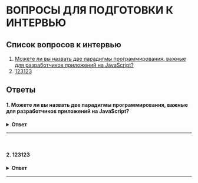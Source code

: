 <h1> ВОПРОСЫ ДЛЯ ПОДГОТОВКИ К ИНТЕРВЬЮ </h1>

<nav>
  <h2> Список вопросов к интервью </h2>
<ol>
  <li>
    <a href="#first">
      Можете ли вы назвать две парадигмы программирования, важные для разработчиков приложений на JavaScript?
  </a>
  </li>
    <li>
    <a href="#second">
      123123
    </a>
  </li>
</ol>
</nav>

<h2> Ответы </h2>

<article>
<h4 id="first">
  1. Можете ли вы назвать две парадигмы программирования, важные для разработчиков приложений на JavaScript?
</h4>
<details>
<summary>
  <b>Ответ</b>
</summary>
<blockquote>
  <span>
  JavaScript - это язык с несколькими парадигмами, поддерживающий императивное  и декларативное программирование, вместе с OOП и функциональным программированием.
    
  JavaScript поддерживает ООП с прототипным наследованием.
    
  Императивное программирование — это парадигма, основанная на составлении алгоритма действий которые изменяют состояние (информацию/данные/память) программы. Первыми языками программирования, основанными на таком подходе, были машинные коды и ассемблеры.
    
  Декларативное программирование — это парадигма, при которой описывается желаемый результат, без составления детального алгоритма его получения. В пример можно привести HTML и SQL. При создании HTML мы с помощью тегов описываем, какую хотим получить страничку в браузере, а не то, как нарисовать на экране заголовок статьи, оглавление и текст. В SQL, если нам нужно посчитать количество сотрудников с фамилией «Сидоров», мы напишем SELECT count(*) FROM employee WHERE last_name = 'Сидоров';. Тут ничего не сказано про то, в каком файле или области памяти находятся данные по сотрудникам, как именно выбрать из них всех Сидоровых и нужно ли вообще это делать для подсчёта их количества.
    </span>
</blockquote>
</details>
</article>
<hr />
<br />

<article>
<h4 id="second">
  2. 123123
</h4>
<details>
<summary>
  <b>Ответ</b>
</summary>
<blockquote>

</blockquote>
</details>
</article>
<hr />
<br />


